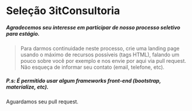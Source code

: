 # Seleção 3itConsultoria
##### Agradecemos seu interesse em participar de nosso processo seletivo para estágio.
>Para darmos continuidade neste processo, crie uma landing page usando o máximo de recursos possíveis (tags HTML), falando um pouco sobre você por exemplo e nos envie por aqui via pull request.
>Não esqueça de informar seu contato (email, telefone, etc).
##### P.s: É permitido usar algum frameworks front-end (bootstrap, materialize, etc).
Aguardamos seu pull request.
